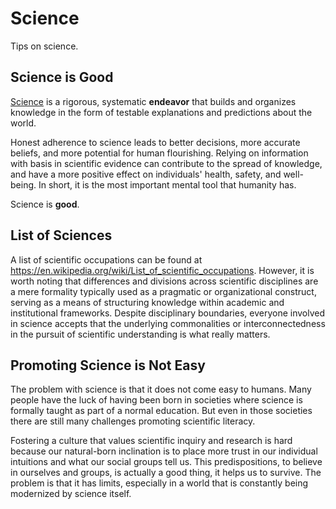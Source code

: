 # Science
Tips on science.

## Science is Good
[Science](https://en.wikipedia.org/wiki/science) is a rigorous, systematic **endeavor** that builds and organizes knowledge in the form of testable explanations and predictions about the world.

Honest adherence to science leads to better decisions, more accurate beliefs, and more potential for human flourishing. Relying on information with basis in scientific evidence can contribute to the spread of knowledge, and have a more positive effect on individuals' health, safety, and well-being. In short, it is the most important mental tool that humanity has.

Science is **good**.

## List of Sciences
A list of scientific occupations can be found at <https://en.wikipedia.org/wiki/List_of_scientific_occupations>. However, it is worth noting that differences and divisions across scientific disciplines are a mere formality typically used as a pragmatic or organizational construct, serving as a means of structuring knowledge within academic and institutional frameworks. Despite disciplinary boundaries, everyone involved in science accepts that the underlying commonalities or interconnectedness in the pursuit of scientific understanding is what really matters.

## Promoting Science is Not Easy
The problem with science is that it does not come easy to humans. Many people have the luck of having been born in societies where science is formally taught as part of a normal education. But even in those societies there are still many challenges promoting scientific literacy.

Fostering a culture that values scientific inquiry and research is hard because our natural-born inclination is to place more trust in our individual intuitions and what our social groups tell us. This predispositions, to believe in ourselves and groups, is actually a good thing, it helps us to survive. The problem is that it has limits, especially in a world that is constantly being modernized by science itself.
